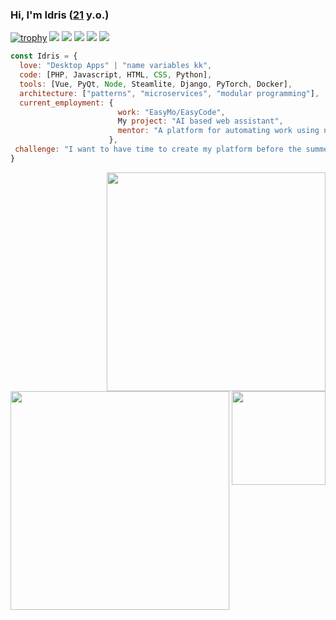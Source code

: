 ### Hi, I'm Idris ([21](https://github.com/Tragidra/Tragidra/commit/03daa89a327744ea58a9bb8c81fbe1ea0c766230) y.o.)
[![trophy](https://github-profile-trophy.vercel.app/?username=Tragidra&theme=onedark)](https://github.com/ryo-ma/github-profile-trophy)
![](https://github-profile-summary-cards.vercel.app/api/cards/profile-details?username=Tragidra&theme=solarized_dark)
![](https://github-profile-summary-cards.vercel.app/api/cards/productive-time?username=Tragidra&theme=solarized_dark)
![](https://github-profile-summary-cards.vercel.app/api/cards/stats?username=Tragidra&theme=solarized_dark)
![](https://github-profile-summary-cards.vercel.app/api/cards/repos-per-language?username=Tragidra&theme=solarized_dark)
![](https://github-profile-summary-cards.vercel.app/api/cards/most-commit-language?username=Tragidra&theme=solarized_dark)
```javascript
const Idris = {
  love: "Desktop Apps" | "name variables kk",
  code: [PHP, Javascript, HTML, CSS, Python],
  tools: [Vue, PyQt, Node, Steamlite, Django, PyTorch, Docker],
  architecture: ["patterns", "microservices", "modular programming"],
  current_employment: {
                        work: "EasyMo/EasyCode",
                        My project: "AI based web assistant",
                        mentor: "A platform for automating work using neural networks"
                      },
 challenge: "I want to have time to create my platform before the summer of 2023"
}
```

<div>
<a href="https://github.com/anuraghazra/github-readme-stats"><img src="https://github-readme-stats.vercel.app/api?username=Tragidra&theme=dark&show_icons=true" width="350" align="right" /></a>
<a href="https://git.io/streak-stats"><img src="http://github-readme-streak-stats.herokuapp.com?user=Tragidra&theme=highcontrast&hide_border=true" align="center" width="350" /></a>
<a><img src="https://media.giphy.com/media/3oKIPnAiaMCws8nOsE/giphy.gif" align="right"  width="150"></a>
</div>
